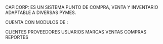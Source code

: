 CAPICORP: 
ES UN SISTEMA PUNTO DE COMPRA, VENTA Y INVENTARIO ADAPTABLE A DIVERSAS PYMES.

CUENTA CON MODULOS DE :

  CLIENTES
  PROVEEDORES
  USUARIOS
  MARCAS
  VENTAS
  COMPRAS
  REPORTES
  
  
